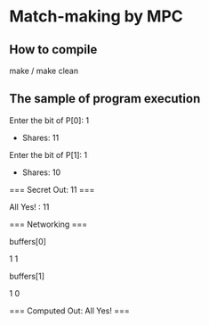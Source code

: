 # Match-making by MPC

## How to compile 

make / make clean

## The sample of program execution

Enter the bit of P[0]: 1

* Shares: 11

Enter the bit of P[1]: 1

* Shares: 10

=== Secret Out: 11 ===

All Yes! : 11


=== Networking ===

buffers[0]

1 1

buffers[1]

1 0

=== Computed Out: All Yes! ===

